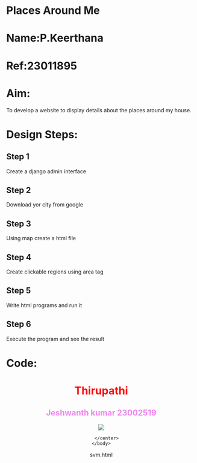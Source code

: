 # Places Around Me
# Name:P.Keerthana
# Ref:23011895
# Aim:
To develop a website to display details about the places around my house.

# Design Steps:
## Step 1
Create a django admin interface

## Step 2
Download yor city from google

## Step 3
Using map create a html file

## Step 4
Create clickable regions using area tag

## Step 5
Write html programs and run it 

## Step 6
Execute the program and see the result



# Code:

<html>
    <head>
        <title>
            MY CITY
        </title>
    </head>
    <body>
        <h1 align="center">
            <font color="red"><b>Thirupathi</b></font>
        </h1>
        <h2 align="center">
            <font color="violet"><b>Jeshwanth kumar 23002519</b></font>
        </h2>
        <center>
            <img src="map.png" usemap="#image_map">
<map name="image_map">
  <area alt="svmedical" title="svmedical" href="svm.html" coords="746,488,112" shape="circle">
  <area alt="svu" title="svu" href="svu.html" coords="353,868,615,1058" shape="rect">
  <area alt="central" title="central" href="central.html" coords="1025,630,1167,669" shape="rect">
  <area alt="zoo" title="zoo" href="zoo.html" coords="213,454,120" shape="circle">
  <area alt="both" title="both" href="both.html" coords="1212,679,1401,772" shape="rect">
</map>

        </center>
    </body>
</html>

svm.html
<html>
    <head>
        <title>
            SV Medical college

        </title>
        <img align="center">
        <img src="https://th.bing.com/th/id/OIP.C5ypXCSxGBJy2psdAB6CfQHaD-?rs=1&pid=ImgDetMain" alt="svm">
        <p>
            Sri Venkateswara Institute of Medical Sciences, a tertiary care referral centre and a jewel
             in the crown of the Tirumala Tirupati Devasthanams, Tirupati, has established itself as a Medical University
              of repute with the blessings of Lord Venkateswara.  SVIMS hospital has acquired the state-of-art equipment with well recognised faculty & best practices,
               svims offers evidence based patient centred care as well as population health taken active in population health management.
        </p>
    </head>
</html>

svu.html

<html>
    <head>
        <title>
            SV University

        </title>
        <img align="center">
        <img src="https://www.vidyabharati.in/wp-content/uploads/2022/02/b-ed-admissions-sri-venkateswara-university.png " alt="svu">
        <p>
            The university was founded in 1954 by the then Chief minister of Andhra Pradesh, 
            Tanguturi Prakasam Pantulu and Siram Govindarajulu Naidu as its founder vice-chancellor. The university campus covers
             a large area on land leased by Tirumala Tirupati Devasthanams.
        </p>
    </head>
</html>

central.html

<html>
    <head>
        <title>
            CENTRAL PARK

        </title>
        <img align="center">
        <img src="https://i.ytimg.com/vi/miiOqZ1xjig/maxresdefault.jpg" alt="central">
        <p>
            This Park is well designed and beautifully maintained by the Tirupati Municipal development corporation,
             and it is located in-between Kapilatheertham and RTC bus terminus.  Here one can enjoy the gentle, cool breeze and the atmosphere
              in the evenings at the Municipal Park. There is a water fountain in the entrance with multiple colors which give a remarkable experience to all,
             Lord Shiva and Ganga at the center is the main attraction of the park. Children’s will enjoy the environment. the park will be opened only in the evening from 4.00 pm to 9.00 pm in all days. 
        </p>
    </head>
</html>

zoo.html

<html>
    <head>
        <title>
            Zoo

        </title>
        <img align="center">
        <img src="https://i.ytimg.com/vi/pytIgM_TAak/maxresdefault.jpg" alt="zoo">
        <p>
            Sri Venkateswara Zoological Park, located on the foothills of Seshachalam
             hills in Tirupati,Andhra Pradesh.It is the largest zoological park in Asia interms of area.Established 
             in the year 1987,the zoo spreads over an area of 1254 hectares in Tirupati Reserve Forest Extn.The park is named after Lord Venkateswara ,the presiding deity of Tirumala
              Venkateswara temple.Developed on mythological theme,the park highlights the role of animals in mythology and spreads the message of conservation of nature with mythological impetus.
            Here the animals are exhibited in wider 
              and natural enclosures resembling their natural habitats..
        </p>
    </head>
</html>

both.html

<html>
    <head>
        <title>
            Both hospital

        </title>
        <img align="center">
        <img src="https://d2t60rd7vcv5ly.cloudfront.net/latest_screenshots/1488790249_login_screen.jpg" alt="both">
        <p>
            Both Hospital is a 60 bedded hospital at the prominent place in Tirupati.Both Hospital is fully equipped
             with advance technology and medical services are extended round the clock. They are happy to mention that because
              of their qualitative and economic services their  hospital stood as the best modern hospital in the entire Rayalaseema. 
        </p>
    </head>
</html>



# Output:

![1 png](https://github.com/Jeshwanthkumarpayyavula/Ex-04-webTech_imagemap/assets/145742402/3ed931a0-ea25-4bda-9b22-d24424e2f50e)
![2 png](https://github.com/Jeshwanthkumarpayyavula/Ex-04-webTech_imagemap/assets/145742402/28c53a01-0253-45a2-bf38-e00accbec5cd)
![3 png](https://github.com/Jeshwanthkumarpayyavula/Ex-04-webTech_imagemap/assets/145742402/5d96ac71-875d-4acb-8e13-a09439ec90ad)
![4 png](https://github.com/Jeshwanthkumarpayyavula/Ex-04-webTech_imagemap/assets/145742402/e2c0a32a-9440-471f-a797-9afba0565e63)
![5 png](https://github.com/Jeshwanthkumarpayyavula/Ex-04-webTech_imagemap/assets/145742402/19c67926-65df-490d-b546-7fdea3ae6006)
![6 png](https://github.com/Jeshwanthkumarpayyavula/Ex-04-webTech_imagemap/assets/145742402/737e225a-9bd7-4612-a6b5-b109dfd02164)


# Result:
